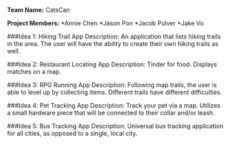 **Team Name:** CatsCan

**Project Members:**
*Annie Chen
*Jason Pon
*Jacob Pulver
*Jake Vo


###Idea 1: Hiking Trail App
Description: An application that lists hiking trails in the area. The user will have the ability to create their own hiking trails as well.

###Idea 2: Restaurant Locating App
Description: Tinder for food. Displays matches on a map.

###Idea 3: RPG Running App
Description: Following map trails, the user is able to level up by collecting items. Different trails have different difficulties.

###Idea 4: Pet Tracking App
Description: Track your pet via a map. Utilizes a small hardware piece that will be connected to their collar and/or leash.

###Idea 5: Bus Tracking App
Description: Universal bus tracking application for all cities, as opposed to a single, local city.